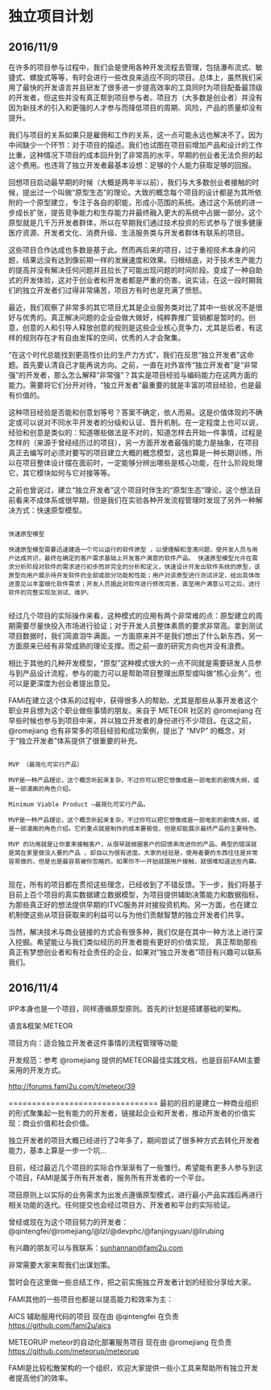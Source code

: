 # 独立项目计划 


2016/11/9
------------------------------

在许多的项目参与过程中，我们会是使用各种开发流程去管理，包括瀑布流式、敏捷式、螺旋式等等，有时会进行一些改良来适应不同的项目。总体上，虽然我们采用了最快的开发语言并且研发了很多进一步提高效率的工具同时为项目配备最顶级的开发者，但这些并没有真正帮到项目参与者。项目方（大多数是创业者）并没有因为新技术的引入和更强的人才参与而降低项目的周期、风险，产品的质量却没有提升。

我们与项目的关系如果只是雇佣和工作的关系，这一点可能永远也解决不了。因为中间缺少一个环节：对于项目的描述。我们也试图在项目前增加产品和设计的工作比重，这种情况下项目的成本回升到了非常高的水平，早期的创业者无法负担的起这个费用。也违背了独立开发者最基本设想：足够的个人能力获取足够的回报。

回想项目启动最早期的时候（大概是两年半以前），我们与大多数创业者接触的时候，提出过一个叫做“原型生态”的理论。大致的概念每个项目的设计都是为其所依附的一个原型建立，专注于各自的职能，形成小范围的系统。通过这个系统的进一步成长扩张，提告竞争能力和生存能力并最终融入更大的系统中占据一部分。这个原型就是几千万开发者群体，所以在早期我们通过技术投资的形式参与了很多健康医疗资源、开发者文化、消费升级、生活服务类与开发者群体有联系的项目。

这些项目合作达成也多数是基于此。然而再后来的项目，过于重视技术本身的问题，结果远没有达到像前期一样的发展速度和效果。归根结底，对于技术生产能力的提高并没有解决任何问题并且拉长了可能出现问题的时间阶段。变成了一种自助式的开发体验，这对于创业者和开发者都是严重的伤害。说实话，在这一段时期我们的独立开发者们过得非常痛苦，项目方有时也是充满了愤怒。

最近，我们观察了非常多的其它项目尤其是企业服务类对比了其中一些状况不是很好与优秀的。真正解决问题的企业会做大做好，纯粹靠推广营销都是暂时的。创意，创意的人和引导人释放创意的规则是这些企业核心竞争力，尤其是后者，有这样的规则存在才有自由发挥的空间，优秀的人才会聚集。

“在这个时代总能找到更高性价比的生产力方式”，我们在反思“独立开发者”这命题。首先要认清自己才能再说方向。之前，一直在对外宣传“独立开发者”是“非常强”的开发者，那么怎么解释“非常强”？其实是项目经验与编码能力在这两方面的能力。需要将它们分开对待，“独立开发者”最重要的就是丰富的项目经验，也是最有价值的。

这种项目经验是否能和创意划等号？答案不确定，依人而易。这是价值体现的不确定或可以说对不同水平开发者的分级和认证、晋升机制。在一定程度上也可以说，经验和创意是类似的：知道哪些做法是不对的，知道怎样去开始一件事情，过程是怎样的（来源于曾经经历过的项目），另一方面开发者最强的能力是抽象，在项目真正去编写时必须对要写的项目建立大概的概念模型，这也算是一种长期训练，所以在项目整体设计摆在面前时，一定能够分辨出哪些是核心功能，在什么阶段处理它，其它模块如何与它对接等等。

之前也曾说过，建立“独立开发者”这个项目时伴生的“原型生态”理论，这个想法目前看来不成体系或很早期，但是我们在实验各种开发流程管理时发现了另外一种解决方式：快速原型模型。


`````

快速原型模型

快速原型模型需要迅速建造一个可以运行的软件原型 ，以便理解和澄清问题，使开发人员与用户达成共识，最终在确定的客户需求基础上开发客户满意的软件产品。 快速原型模型允许在需求分析阶段对软件的需求进行初步而非完全的分析和定义，快速设计开发出软件系统的原型，该原型向用户展示待开发软件的全部或部分功能和性能；用户对该原型进行测试评定，给出具体改进意见以丰富细化软件需求；开发人员据此对软件进行修改完善，直至用户满意认可之后，进行软件的完整实现及测试、维护。


`````

经过几个项目的实际操作来看，这种模式的应用有两个非常难的点：原型建立的周期需要尽量快投入市场进行验证；对于开发人员整体素质的要求非常高。拿到测试项目数据时，我们简直泪牛满面。一方面原来并不是我们想出了什么新东西，另一方面原来已经有非常成熟的理论支撑。而之前一直的研究方向也并没有浪费。

相比于其他的几种开发模型，“原型”这种模式很大的一点不同就是需要研发人员参与到产品设计流程，参与的能力可以是帮助项目整理出原型或叫做“核心业务”，也可以是更深度为创业者提出意见。

FAMI在建立这个体系的过程中，获得很多人的帮助，尤其是那些从事开发者这个职业并且想为这个职业做些事情的朋友。来自于 METEOR 社区的 @romejiang 在早些时候也参与到项目中来，并以独立开发者的身份进行不少项目。在这之前，@romejiang 也有非常多的项目经验和成功案例，提出了 “MVP” 的概念，对于“独立开发者”体系提供了很重要的补充。


````

MVP （最简化可实行产品）

MVP是一种产品理论，这个概念听起来复杂，不过你可以把它想像成是一部电影的剧情大纲，或是一部漫画的角色介绍。

Minimum Viable Product –最简化可实行产品。

MVP是一种产品理论，这个概念听起来复杂，不过你可以把它想像成是一部电影的剧情大纲，或是一部漫画的角色介绍。它的重点就是制作的成本要极低，但是却能展示最终产品的主要特色。

MVP 的功用就是让你拿来接触客户，从很早就根据客户的回馈来改进你的产品。典型的错误就是窝在家里做没人要的产品 ，却自以为很有进度。大家的经验是，使用者要的东西往往是非常容易做的，但是也是最容易被你忽略的，如果你不一开始就跟用户接触，就很难知道这些内幕。


````

现在，所有的项目都在贯彻这些理念，已经收到了不错反馈。下一步，我们将基于目前上百个项目的真实数据建立数据模型，为项目提供辅助决策能力和数据指标，为那些真正好的想法提供早期的ITVC服务并对接投资机构。另一方面，也在建立机制使这些从项目获取来的利益可以与为他们贡献智慧的独立开发者们共享。

当然，解决技术与商业链接的方式会有很多种，我们仅是在其中一种方法上进行深入挖掘。希望能让与我们类似经历的开发者能有更好的价值实现， 真正帮助那些真正有梦想创业者和有社会责任的企业，如果对“独立开发者”项目有兴趣可以联系我们。





2016/11/4
------------------------------

IPP本身也是一个项目，同样遵循原型原则。首先的计划是搭建基础的架构。

语言&框架:METEOR

项目方向：适合独立开发者这件事情的流程管理等功能

开发规范：参考 @romejiang 提供的METEOR最佳实践文档，也是目前FAMI主要采用的开发方式。

http://forums.fami2u.com/t/meteor/39

================================
最初的目的是建立一种商业组织的形式聚集起一批有能力的开发者，链接起企业和开发者，推动开发者的价值实现：商业价值和社会价值。

独立开发者的项目大概已经进行了2年多了，期间尝试了很多种方式去转化开发者能力，基本上算是一步一个坑...

目前，经过最近几个项目的实际合作渐渐有了一些雏行。希望能有更多人参与到这个项目，FAMI是属于所有开发者，服务所有开发者的一个平台。

项目原则上以实际的业务需求为出发点遵循原型模式，进行最小产品实践后再进行相关功能的迭代。任何提交也会经过项目方、开发者和平台的实际验证。

曾经或现在为这个项目努力的开发者：@qintengfei/@romejiang/@lzl/@devphc/@fanjingyuan/@lirubing

有兴趣的朋友可以与我联系：sunhannan@fami2u.com

非常需要大家来帮我们出谋划策。

暂时会在这里做一些总结工作，把之前实施独立开发者计划的经验分享给大家。

FAMI其他的一些项目也都是以提高能力和效率为主：

AICS 辅助服用代码的项目 现在由 @qintengfei 在负责 
https://github.com/fami2u/aics

METEORUP meteor的自动化部署服务项目 现在由 @romejiang 在负责
https://github.com/meteorup/meteorup


FAMI是比较松散架构的一个组织，欢迎大家提供一些小工具来帮助所有独立开发者提高他们的效率。